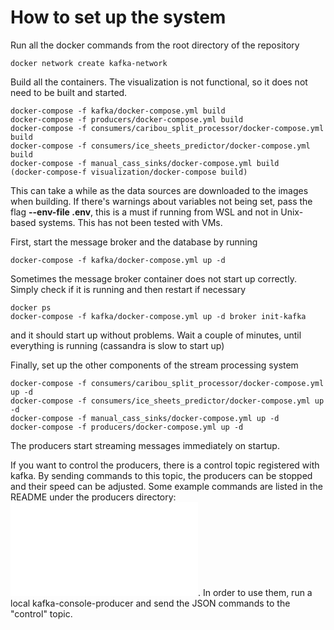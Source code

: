 # How to set up the system

Run all the docker commands from the root directory of the repository


```
docker network create kafka-network 
```

Build all the containers. The visualization is not functional, so it does not need to be built and started.
```
docker-compose -f kafka/docker-compose.yml build
docker-compose -f producers/docker-compose.yml build
docker-compose -f consumers/caribou_split_processor/docker-compose.yml build
docker-compose -f consumers/ice_sheets_predictor/docker-compose.yml build
docker-compose -f manual_cass_sinks/docker-compose.yml build
(docker-compose-f visualization/docker-compose build)
```
This can take a while as the data sources are downloaded to the images when building. If there's warnings about variables not being set, pass the flag **--env-file .env**, this is a must if running from WSL and not in Unix-based systems. This has not been tested with VMs.

First, start the message broker and the database by running

```
docker-compose -f kafka/docker-compose.yml up -d 
```
Sometimes the message broker container does not start up correctly. Simply check if it is running and then restart if necessary
```
docker ps
docker-compose -f kafka/docker-compose.yml up -d broker init-kafka
```
and it should start up without problems.
Wait a couple of minutes, until everything is running (cassandra is slow to start up)

Finally, set up the other components of the stream processing system
```
docker-compose -f consumers/caribou_split_processor/docker-compose.yml up -d
docker-compose -f consumers/ice_sheets_predictor/docker-compose.yml up -d
docker-compose -f manual_cass_sinks/docker-compose.yml up -d
docker-compose -f producers/docker-compose.yml up -d
```

The producers start streaming messages immediately on startup.

If you want to control the producers, there is a control topic registered with kafka.
By sending commands to this topic, the producers can be stopped and their speed can be adjusted.
Some example commands are listed in the README under the producers directory: ![README](producers/README.md).
In order to use them, run a local kafka-console-producer and send the JSON commands to the "control" topic.
